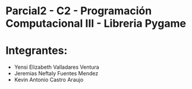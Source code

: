 # Parcial2 - C2 - Programación Computacional III - Libreria Pygame
# Integrantes:
- Yensi Elizabeth Valladares Ventura
- Jeremias Neftaly Fuentes Mendez
- Kevin Antonio Castro Araujo
